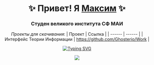 <div align = center>

# ✨ Привет! Я [Максим](https://youtu.be/dQw4w9WgXcQ?si=iKFSpBaaCWVzYh2A) ✨
### Студен великого института СФ МАИ

_Проекты для скачивания_:
| Проект | Ссылка |
| ------ | ------ |
| Интерфейс Теории Информации | https://github.com/Ghosterio/Work |

[![Typing SVG](https://readme-typing-svg.herokuapp.com?font=Fira+Code&size=15&pause=1000&random=false&width=435&lines=%C2%AB%D0%A2%D0%B2%D0%BE%D1%80%D1%87%D0%B5%D1%81%D1%82%D0%B2%D0%BE+%D0%B7%D0%B0%D1%80%D0%B0%D0%B7%D0%B8%D1%82%D0%B5%D0%BB%D1%8C%D0%BD%D0%BE.+%D0%9F%D0%B5%D1%80%D0%B5%D0%B4%D0%B0%D0%B9+%D0%B4%D1%80%D1%83%D0%B3%D0%BE%D0%BC%D1%83!%C2%BB;%D0%90%D0%BB%D1%8C%D0%B1%D0%B5%D1%80%D1%82+%D0%AD%D0%B9%D0%BD%D1%88%D1%82%D0%B5%D0%B9%D0%BD)](https://git.io/typing-svg)

[![](https://img.shields.io/badge/Click_Me!-37a779?style=for-the-badge)](https://youtu.be/dQw4w9WgXcQ?si=iKFSpBaaCWVzYh2A)

